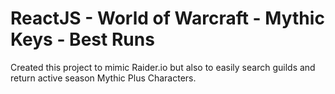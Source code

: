# ReactJS - World of Warcraft - Mythic Keys - Best Runs

Created this project to mimic Raider.io but also to easily search guilds and return active season Mythic Plus Characters.
